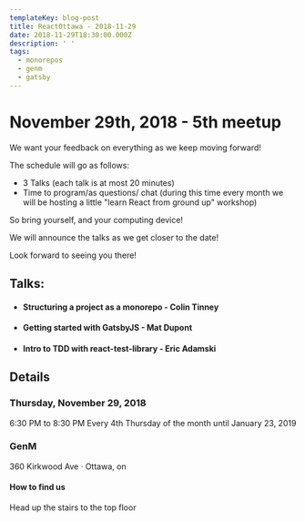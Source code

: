 ```yaml
---
templateKey: blog-post
title: ReactOttawa - 2018-11-29
date: 2018-11-29T18:30:00.000Z
description: ' '
tags:
  - monorepos
  - genm
  - gatsby
---
```


# November 29th, 2018 - 5th meetup

We want your feedback on everything as we keep moving forward!

The schedule will go as follows:

- 3 Talks (each talk is at most 20 minutes)
- Time to program/as questions/ chat (during this time every month we will be hosting a little "learn React from ground up" workshop)

So bring yourself, and your computing device!

We will announce the talks as we get closer to the date!

Look forward to seeing you there!

## Talks:

- #### Structuring a project as a monorepo - Colin Tinney
- #### Getting started with GatsbyJS - Mat Dupont
- #### Intro to TDD with react-test-library - Eric Adamski

## Details

### Thursday, November 29, 2018
6:30 PM to 8:30 PM
Every 4th Thursday of the month until January 23, 2019

### GenM

360 Kirkwood Ave · Ottawa, on

#### How to find us

Head up the stairs to the top floor
